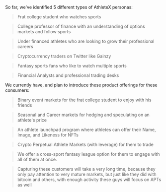 So far, we've identified 5 different types of AthleteX personas:

> Frat college student who watches sports

> College professor of finance with an understanding of options markets and follow sports

> Under financed athletes who are looking to grow their professional careers

> Cryptocurrency traders on Twitter like Gainzy

> Fantasy sports fans who like to watch multiple sports 

> Financial Analysts and professional trading desks



We currently have, and plan to introduce these product offerings for these consumers:

> Binary event markets for the frat college student to enjoy with his friends

> Seasonal and Career markets for hedging and speculating on an athlete's price

> An athlete launchpad program where athletes can offer their Name, Image, and Likeness for NFTs

> Crypto Perpetual Athlete Markets (with leverage) for them to trade

> We offer a cross-sport fantasy league option for them to engage with all of them at once.

> Capturing these customers will take a very long time, because they only pay attention to very mature markets, but just like they did with bitcoin and others, with enough activity these guys will focus on APTs as well